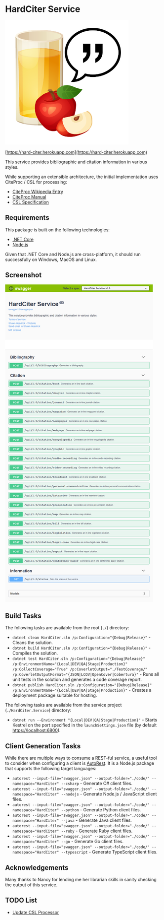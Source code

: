 # HardCiter Service

![HardCiter Logo](./README-logo.png "HardCiter Logo")

[https://hard-citer.herokuapp.com](https://hard-citer.herokuapp.com)

This service provides bibliographic and citation information in various styles.

While supporting an extensible architecture, the initial implementation uses CiteProc / CSL for processing:

* [CiteProc Wikipedia Entry](https://en.wikipedia.org/wiki/CiteProc)
* [CiteProc Manual](https://citeproc-js.readthedocs.io)
* [CSL Specification](https://docs.citationstyles.org/en/1.0.1/specification.html)

## Requirements

This package is built on the following technologies:

* [.NET Core](https://docs.microsoft.com/en-us/dotnet/core/)
* [Node.js](https://nodejs.org/en/)

Given that .NET Core and Node.js are cross-platform, it should run successfully on Windows, MacOS and Linux.

## Screenshot

![HardCiter Screenshot](./README-screenshot.png "HardCiter Screenshot")

## Build Tasks

The following tasks are available from the root (`./`) directory:

* `dotnet clean HardCiter.sln /p:Configuration="{Debug|Release}"` - Cleans the solution.
* `dotnet build HardCiter.sln /p:Configuration="{Debug|Release}"` - Compiles the solution.
* `dotnet test HardCiter.sln /p:Configuration="{Debug|Release}" /p:EnvironmentName="{Local|DEV|QA|Stage|Production}" /p:CollectCoverage="True" /p:CoverletOutput="./TestCoverage/" /p:CoverletOutputFormat="{JSON|LCOV|OpenCover|Cobertura}"` - Runs all unit tests in the solution and generates a code coverage report.
* `dotnet publish HardCiter.sln /p:Configuration="{Debug|Release}" /p:EnvironmentName="{Local|DEV|QA|Stage|Production}"` - Creates a deployment package suitable for hosting.

The following tasks are available from the service project (`./HardCiter.Service`) directory:

* `dotnet run --Environment "{Local|DEV|QA|Stage|Production}"` - Starts Kestrel on the port specified in the `launchSettings.json` file (by default [https://localhost:6800](https://localhost:6800)).

## Client Generation Tasks

While there are multiple ways to consume a REST-ful service, a useful tool to consider when configuring a client is [AutoRest](https://github.com/Azure/autorest). It is a Node.js package that supports the following target languages:

* `autorest --input-file="swagger.json" --output-folder="./code/" --namespace="HardCiter" --csharp` - Generate C# client files.
* `autorest --input-file="swagger.json" --output-folder="./code/" --namespace="HardCiter" --nodejs` - Generate Node.js / JavaScript client files.
* `autorest --input-file="swagger.json" --output-folder="./code/" --namespace="HardCiter" --python` - Generate Python client files.
* `autorest --input-file="swagger.json" --output-folder="./code/" --namespace="HardCiter" --java` - Generate Java client files.
* `autorest --input-file="swagger.json" --output-folder="./code/" --namespace="HardCiter" --ruby` - Generate Ruby client files.
* `autorest --input-file="swagger.json" --output-folder="./code/" --namespace="HardCiter" --go` - Generate Go client files.
* `autorest --input-file="swagger.json" --output-folder="./code/" --namespace="HardCiter" --typescript` - Generate TypeScript client files.

## Acknowledgements

Many thanks to Nancy for lending me her librarian skills in sanity checking the output of this service.

## TODO List

* [Update CSL Processor](https://github.com/Juris-M/citeproc-js/releases)
